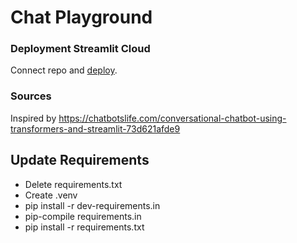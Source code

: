 # Chat Playground

### Deployment Streamlit Cloud
Connect repo and <a href="https://share.streamlit.io/mosazhaw/chat-playground/main/app.py">deploy</a>.

### Sources

Inspired by https://chatbotslife.com/conversational-chatbot-using-transformers-and-streamlit-73d621afde9

## Update Requirements

* Delete requirements.txt
* Create .venv
* pip install -r dev-requirements.in
* pip-compile requirements.in
* pip install -r requirements.txt